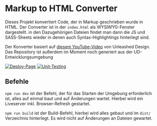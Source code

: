 # Markup to HTML Converter

Dieses Projekt konvertiert Code, der in Markup geschrieben wurde in HTML. Der Converter ist in der `index.html` als WYSIWYG-Fenster dargestellt. in den Dazugehörigen Dateien findet man dann die JS und SASS-Sheets wieder in denen auch Syntax-Highlightings hinterlegt sind.

Der Konverter basiert auf [diesem YouTube-Video](#) von Unleashed Design. Das Repository ist außerdem im Moment noch generiert aus der UD-Entwicklungsumgebung

[![Deploy-Page](https://github.com/Johannes-Schiel/ud-basic-webdev-setup/actions/workflows/pages.yml/badge.svg?branch=master)](https://github.com/Johannes-Schiel/ud-basic-webdev-setup/actions/workflows/pages.yml)
[![Unit-Testing](https://github.com/Johannes-Schiel/ud-basic-webdev-setup/actions/workflows/unittest.yml/badge.svg?branch=master)](https://github.com/Johannes-Schiel/ud-basic-webdev-setup/actions/workflows/unittest.yml)

## Befehle

`npm run dev` ist der Befehl, der für das Starten der Umgebung erforderlich ist, alles auf einmal baut und auf Änderungen wartet. Hierbei wird ein Liveserver inkl. Browser-Refresh gestartet.

`npm run build` ist der Build-Befehl, hierbei wird alles gebaut und im `dist/` Verzeichnis hinterlegt. Es wird nicht auf Änderungen an Dateien gewartet.
